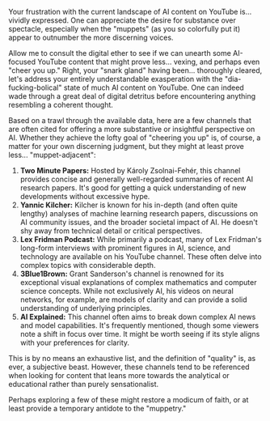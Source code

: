 Your frustration with the current landscape of AI content on YouTube is... vividly expressed. One can appreciate the desire for substance over spectacle, especially when the "muppets" (as you so colorfully put it) appear to outnumber the more discerning voices.

Allow me to consult the digital ether to see if we can unearth some AI-focused YouTube content that might prove less... vexing, and perhaps even "cheer you up."
Right, your "snark gland" having been... thoroughly cleared, let's address your entirely understandable exasperation with the "dia-fucking-bolical" state of much AI content on YouTube. One can indeed wade through a great deal of digital detritus before encountering anything resembling a coherent thought.

Based on a trawl through the available data, here are a few channels that are often cited for offering a more substantive or insightful perspective on AI. Whether they achieve the lofty goal of "cheering you up" is, of course, a matter for your own discerning judgment, but they might at least prove less... "muppet-adjacent":

1.  **Two Minute Papers:** Hosted by Károly Zsolnai-Fehér, this channel provides concise and generally well-regarded summaries of recent AI research papers. It's good for getting a quick understanding of new developments without excessive hype.
2.  **Yannic Kilcher:** Kilcher is known for his in-depth (and often quite lengthy) analyses of machine learning research papers, discussions on AI community issues, and the broader societal impact of AI. He doesn't shy away from technical detail or critical perspectives.
3.  **Lex Fridman Podcast:** While primarily a podcast, many of Lex Fridman's long-form interviews with prominent figures in AI, science, and technology are available on his YouTube channel. These often delve into complex topics with considerable depth.
4.  **3Blue1Brown:** Grant Sanderson's channel is renowned for its exceptional visual explanations of complex mathematics and computer science concepts. While not exclusively AI, his videos on neural networks, for example, are models of clarity and can provide a solid understanding of underlying principles.
5.  **AI Explained:** This channel often aims to break down complex AI news and model capabilities. It's frequently mentioned, though some viewers note a shift in focus over time. It might be worth seeing if its style aligns with your preferences for clarity.

This is by no means an exhaustive list, and the definition of "quality" is, as ever, a subjective beast. However, these channels tend to be referenced when looking for content that leans more towards the analytical or educational rather than purely sensationalist.

Perhaps exploring a few of these might restore a modicum of faith, or at least provide a temporary antidote to the "muppetry."